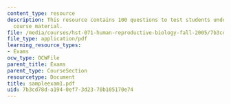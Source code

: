 ```yaml
---
content_type: resource
description: This resource contains 100 questions to test students understanding of
  course material.
file: /media/courses/hst-071-human-reproductive-biology-fall-2005/7b3cd78da1940ef73d2370b105170e74_sampleexam1.pdf
file_type: application/pdf
learning_resource_types:
- Exams
ocw_type: OCWFile
parent_title: Exams
parent_type: CourseSection
resourcetype: Document
title: sampleexam1.pdf
uid: 7b3cd78d-a194-0ef7-3d23-70b105170e74
---
```

